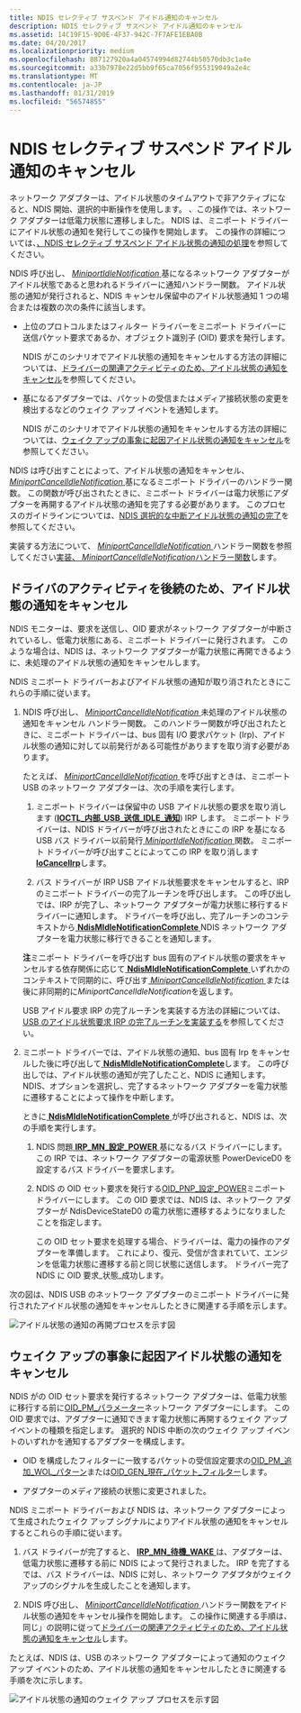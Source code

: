 ```yaml
---
title: NDIS セレクティブ サスペンド アイドル通知のキャンセル
description: NDIS セレクティブ サスペンド アイドル通知のキャンセル
ms.assetid: 14C19F15-9D0E-4F37-942C-7F7AFE1EBA0B
ms.date: 04/20/2017
ms.localizationpriority: medium
ms.openlocfilehash: 887127920a4a04574994d82744b50570db3c1a4e
ms.sourcegitcommit: a33b7978e22d5bb9f65ca7056f955319049a2e4c
ms.translationtype: MT
ms.contentlocale: ja-JP
ms.lasthandoff: 01/31/2019
ms.locfileid: "56574855"
---
```

# <a name="canceling-the-ndis-selective-suspend-idle-notification"></a>NDIS セレクティブ サスペンド アイドル通知のキャンセル


ネットワーク アダプターは、アイドル状態のタイムアウトで非アクティブになると、NDIS 開始、選択的中断操作を使用します。 、この操作では、ネットワーク アダプターは低電力状態に遷移しました。 NDIS は、ミニポート ドライバーにアイドル状態の通知を発行してこの操作を開始します。 この操作の詳細については、[、NDIS セレクティブ サスペンド アイドル状態の通知の処理](handling-the-ndis-selective-suspend-idle-notification.md)を参照してください。

NDIS 呼び出し、 [ *MiniportIdleNotification* ](https://msdn.microsoft.com/library/windows/hardware/hh464092)基になるネットワーク アダプターがアイドル状態であると思われるドライバーに通知ハンドラー関数。 アイドル状態の通知が発行されると、NDIS キャンセル保留中のアイドル状態通知 1 つの場合または複数の次の条件に該当します。

-   上位のプロトコルまたはフィルター ドライバーをミニポート ドライバーに送信パケット要求であるか、オブジェクト識別子 (OID) 要求を発行します。

    NDIS がこのシナリオでアイドル状態の通知をキャンセルする方法の詳細については、[ドライバーの関連アクティビティのため、アイドル状態の通知をキャンセル](#canceling-the-idle-notification-because-of-overlying-driver-activity)を参照してください。

-   基になるアダプターでは、パケットの受信またはメディア接続状態の変更を検出するなどのウェイク アップ イベントを通知します。

    NDIS がこのシナリオでアイドル状態の通知をキャンセルする方法の詳細については、[ウェイク アップの事象に起因アイドル状態の通知をキャンセル](#canceling-the-idle-notification-because-of-wake-up-events)を参照してください。

NDIS は呼び出すことによって、アイドル状態の通知をキャンセル、 [ *MiniportCancelIdleNotification* ](https://msdn.microsoft.com/library/windows/hardware/hh464088)基になるミニポート ドライバーのハンドラー関数。 この関数が呼び出されたときに、ミニポート ドライバーは電力状態にアダプターを再開するアイドル状態の通知を完了する必要があります。 このプロセスのガイドラインについては、[NDIS 選択的な中断アイドル状態の通知の完了](completing-the-ndis-selective-suspend-idle-notification.md)を参照してください。

実装する方法について、 [ *MiniportCancelIdleNotification* ](https://msdn.microsoft.com/library/windows/hardware/hh464088)ハンドラー関数を参照してください[実装、 *MiniportCancelIdleNotification*ハンドラー関数](implementing-a-miniportcancelidlenotification-handler-function.md)します。

## <a name="canceling-the-idle-notification-because-of-overlying-driver-activity"></a>ドライバのアクティビティを後続のため、アイドル状態の通知をキャンセル


NDIS モニターは、要求を送信し、OID 要求がネットワーク アダプターが中断されているし、低電力状態にある、ミニポート ドライバーに発行されます。 このような場合は、NDIS は、ネットワーク アダプターが電力状態に再開できるように、未処理のアイドル状態の通知をキャンセルします。

NDIS ミニポート ドライバーおよびアイドル状態の通知が取り消されたときにこれらの手順に従います。

1.  NDIS 呼び出し、 [ *MiniportCancelIdleNotification* ](https://msdn.microsoft.com/library/windows/hardware/hh464088)未処理のアイドル状態の通知をキャンセル ハンドラー関数。 このハンドラー関数が呼び出されたときに、ミニポート ドライバーは、bus 固有 I/O 要求パケット (Irp)、アイドル状態の通知に対して以前発行がある可能性がありますを取り消す必要があります。

    たとえば、 [ *MiniportCancelIdleNotification* ](https://msdn.microsoft.com/library/windows/hardware/hh464088)を呼び出すときは、ミニポート USB のネットワーク アダプターは、次の手順を実行します。

    1.  ミニポート ドライバーは保留中の USB アイドル状態の要求を取り消します ([**IOCTL\_内部\_USB\_送信\_IDLE\_通知**](https://msdn.microsoft.com/library/windows/hardware/ff537270)) IRP します。 ミニポート ドライバーは、NDIS ドライバーが呼び出されたときにこの IRP を基になる USB バス ドライバー以前発行[ *MiniportIdleNotification* ](https://msdn.microsoft.com/library/windows/hardware/hh464092)関数。 ミニポート ドライバーが呼び出すことによってこの IRP を取り消します[ **IoCancelIrp**](https://msdn.microsoft.com/library/windows/hardware/ff548338)します。

    2.  バス ドライバーが IRP USB アイドル状態要求をキャンセルすると、IRP のミニポート ドライバーの完了ルーチンを呼び出します。 この呼び出しでは、IRP が完了し、ネットワーク アダプターが電力状態に移行するドライバーに通知します。 ドライバーを呼び出し、完了ルーチンのコンテキストから[ **NdisMIdleNotificationComplete** ](https://msdn.microsoft.com/library/windows/hardware/hh451491) NDIS ネットワーク アダプターを電力状態に移行できることを通知します。

    **注**ミニポート ドライバーを呼び出す bus 固有のアイドル状態の要求をキャンセルする依存関係に応じて[ **NdisMIdleNotificationComplete** ](https://msdn.microsoft.com/library/windows/hardware/hh451491)いずれかのコンテキストで同期的に、呼び出す[ *MiniportCancelIdleNotification* ](https://msdn.microsoft.com/library/windows/hardware/hh464088)または後に非同期的に*MiniportCancelIdleNotification*を返します。

    USB アイドル要求 IRP の完了ルーチンを実装する方法の詳細については、[USB のアイドル状態要求 IRP の完了ルーチンを実装する](implementing-a-usb-idle-request-irp-completion-routine.md)を参照してください。

2.  ミニポート ドライバーでは、アイドル状態の通知、bus 固有 Irp をキャンセルした後に呼び出して[ **NdisMIdleNotificationComplete**](https://msdn.microsoft.com/library/windows/hardware/hh451491)します。 この呼び出しでは、アイドル状態の通知が完了したこと、NDIS に通知します。 NDIS、オプションを選択し、完了するネットワーク アダプターを電力状態に遷移することによって操作を中断します。

    ときに[ **NdisMIdleNotificationComplete** ](https://msdn.microsoft.com/library/windows/hardware/hh451491)が呼び出されると、NDIS は、次の手順を実行します。

    1.  NDIS 問題[ **IRP\_MN\_設定\_POWER** ](https://msdn.microsoft.com/library/windows/hardware/ff551744)基になるバス ドライバーにします。 この IRP では、ネットワーク アダプターの電源状態 PowerDeviceD0 を設定するバス ドライバーを要求します。

    2.  NDIS の OID セット要求を発行する[OID\_PNP\_設定\_POWER](https://msdn.microsoft.com/library/windows/hardware/ff569780)ミニポート ドライバーにします。 この OID 要求では、NDIS は、ネットワーク アダプターが NdisDeviceStateD0 の電力状態に遷移するようになりましたことを指定します。

        この OID セット要求を処理する場合、ドライバーは、電力の操作のアダプターを準備します。 これにより、復元、受信が含まれていて、エンジンを低電力状態に遷移する前と同じ状態に送信します。 ドライバー完了 NDIS に OID 要求\_状態\_成功します。

次の図は、NDIS USB のネットワーク アダプターのミニポート ドライバーに発行されたアイドル状態の通知をキャンセルしたときに関連する手順を示します。

![アイドル状態の通知の再開プロセスを示す図](images/ndis-ss-idle-notification-resume.png)

## <a name="canceling-the-idle-notification-because-of-wake-up-events"></a>ウェイク アップの事象に起因アイドル状態の通知をキャンセル


NDIS がの OID セット要求を発行するネットワーク アダプターは、低電力状態に移行する前に[OID\_PM\_パラメーター](https://msdn.microsoft.com/library/windows/hardware/ff569768)ネットワーク アダプターにします。 この OID 要求では、アダプターに通知できます電力状態に再開するウェイク アップ イベントの種類を指定します。 選択的 NDIS 中断の次のウェイク アップ イベントのいずれかを通知するアダプターを構成します。

-   OID を構成したフィルターに一致するパケットの受信設定要求の[OID\_PM\_追加\_WOL\_パターン](https://msdn.microsoft.com/library/windows/hardware/ff569764)または[OID\_GEN\_現在\_パケット\_フィルター](https://msdn.microsoft.com/library/windows/hardware/ff569575)します。

-   アダプターのメディア接続の状態に変更されました。

NDIS ミニポート ドライバーおよび NDIS は、ネットワーク アダプターによって生成されたウェイク アップ シグナルによりアイドル状態の通知をキャンセルするとこれらの手順に従います。

1.  バス ドライバーが完了すると、 [ **IRP\_MN\_待機\_WAKE** ](https://msdn.microsoft.com/library/windows/hardware/ff551766)は、アダプターは、低電力状態に遷移する前に NDIS によって発行されました。 IRP を完了するでは、バス ドライバーは、NDIS に対し、ネットワーク アダプタがウェイク アップのシグナルを生成したことを通知します。

2.  NDIS 呼び出し、 [ *MiniportCancelIdleNotification* ](https://msdn.microsoft.com/library/windows/hardware/hh464088)ハンドラー関数をアイドル状態の通知をキャンセル操作を開始します。 この操作に関連する手順は、同じ」の説明に従って[ドライバーの関連アクティビティのため、アイドル状態の通知をキャンセル](#cancel-due-to-driver-activity)します。

たとえば、NDIS は、USB のネットワーク アダプターによって通知のウェイク アップ イベントのため、アイドル状態の通知をキャンセルしたときに関連する手順を次に示します。

![アイドル状態の通知のウェイク アップ プロセスを示す図](images/ndis-ss-idle-notification-resume-wake.png)









